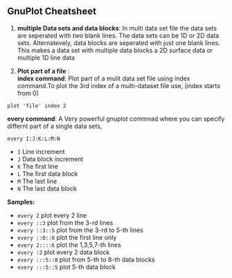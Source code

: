 ## GnuPlot Cheatsheet
1. __multiple Data sets and data blocks__:
In multi data set file the data sets are seperated with _two_ blank lines. The data sets can be 1D or 2D data sets. Alternatevely, data blocks are seperated with just one blank lines. This makes a data set with multiple data blocks a 2D surface data or multiple 1D line data



1. __Plot part of a file__ :  
__index command__:
Plot part of a mulit data set file using index command.To plot the 3rd index of a multi-dataset file use, (index starts from 0)
```
plot 'file' index 2
```

__every command__: A Very powerful gnuplot commnad where you can specify differnt part of a single data sets,

`every I:J:K:L:M:N`	  
*    `I`	Line increment  
*    `J`	Data block increment  
*    `K`	The first line  
*    `L`	The first data block  
*    `M`	The last line  
*    `N`	The last data block  

__Samples:__  
*   `every 2`	plot every 2 line  
*   `every ::3`	plot from the 3-rd lines  
*   `every ::3::5`	plot from the 3-rd to 5-th lines  
*   `every ::0::0`	plot the first line only  
*   `every 2::::6`	plot the 1,3,5,7-th lines  
*   `every :2`	plot every 2 data block  
*   `every :::5::8`	plot from 5-th to 8-th data blocks  
*   `every :::5::5` plot 5-th data block
